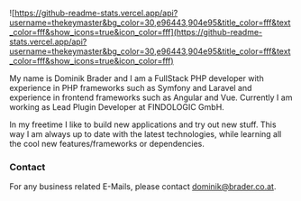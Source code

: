 ![https://github-readme-stats.vercel.app/api?username=thekeymaster&bg_color=30,e96443,904e95&title_color=fff&text_color=fff&show_icons=true&icon_color=fff](https://github-readme-stats.vercel.app/api?username=thekeymaster&bg_color=30,e96443,904e95&title_color=fff&text_color=fff&show_icons=true&icon_color=fff)

My name is Dominik Brader and I am a FullStack PHP developer with experience in PHP frameworks such as Symfony and Laravel and experience in frontend frameworks such as Angular and Vue. Currently I am working as Lead Plugin Developer at FINDOLOGIC GmbH.

In my freetime I like to build new applications and try out new stuff. This way I am always up to date with the latest technologies, while learning all the cool new features/frameworks or dependencies.

### Contact

For any business related E-Mails, please contact dominik@brader.co.at.
